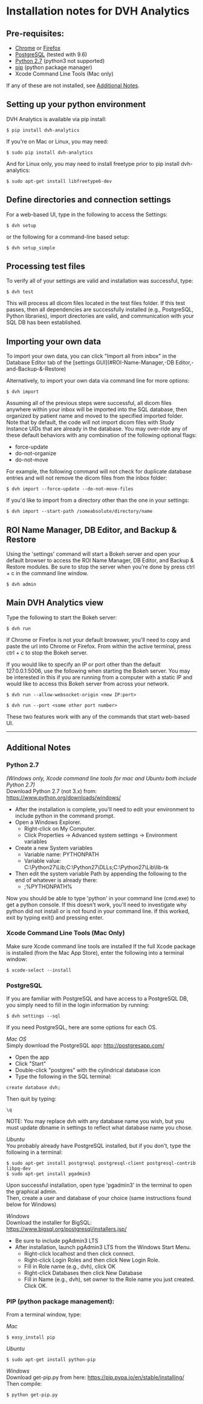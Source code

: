 # Installation notes for DVH Analytics

## Pre-requisites:
 - [Chrome](https://www.google.com/chrome/browser/desktop/) or [Firefox](https://www.mozilla.org/en-US/firefox/new/)
 - [PostgreSQL](https://www.postgresql.org/) (tested with 9.6)
 - [Python 2.7](https://www.python.org/downloads/release/python-2712/) (python3 not supported)
 - [pip](https://pip.pypa.io/en/stable/installing/) (python package manager)
 - Xcode Command Line Tools (Mac only)  

If any of these are not installed, see [Additional Notes](#additional-notes).  

## Setting up your python environment
DVH Analytics is available via pip install:
~~~~
$ pip install dvh-analytics
~~~~
If you're on Mac or Linux, you may need:
~~~~
$ sudo pip install dvh-analytics
~~~~
And for Linux only, you may need to install freetype prior to pip install dvh-analytics:
~~~~
$ sudo apt-get install libfreetype6-dev
~~~~

## Define directories and connection settings
For a web-based UI, type in the following to access the Settings:
~~~~
$ dvh setup
~~~~
or the following for a command-line based setup:
~~~~
$ dvh setup_simple
~~~~

## Processing test files
To verify all of your settings are valid and installation was successful, type:
~~~~
$ dvh test
~~~~
This will process all dicom files located in the test files folder. If this test passes, then all dependencies are 
successfully installed (e.g., PostgreSQL, Python libraries), import directories are valid, and communication with your 
SQL DB has been established.

## Importing your own data
To import your own data, you can click "Import all from inbox" in the Database Editor tab of the 
[settings GUI](#ROI-Name-Manager,-DB Editor,-and-Backup-&-Restore)

Alternatively, to import your own data via command line for more options:
~~~~
$ dvh import
~~~~
Assuming all of the previous steps were successful, all dicom files anywhere within your inbox will be imported 
into the SQL database, then organized by patient name and moved to the specified imported folder.  Note that by 
default, the code will not import dicom files with Study Instance UIDs that are already in the database.  You 
may over-ride any of these default behaviors with any combination of the following optional flags:
 - force-update
 - do-not-organize
 - do-not-move  
 
For example, the following command will not check for duplicate database entries and will not remove the dicom files 
from the inbox folder:
~~~~
$ dvh import --force-update --do-not-move-files
~~~~
If you'd like to import from a directory other than the one in your settings:
~~~~
$ dvh import --start-path /someabsolute/directory/name
~~~~
## ROI Name Manager, DB Editor, and Backup & Restore
Using the 'settings' command will start a Bokeh server and open your default browser to access the ROI Name 
Manager, DB Editor, and Backup & Restore modules.  Be sure to stop the server when you're done by press ctrl + c 
in the command line window.
~~~~
$ dvh admin
~~~~
## Main DVH Analytics view
Type the following to start the Bokeh server:  
~~~~
$ dvh run
~~~~
If Chrome or Firefox is not your default browswer, you'll need to copy and paste the url into Chrome or Firefox.
From within the active terminal, press ctrl + c to stop the Bokeh server.

If you would like to specify an IP or port other than the default 127.0.0.1:5006, use the following when starting
the Bokeh server.  You may be interested in this if you are running from a computer with a static IP and would like
to access this Bokeh server from across your network.
~~~~
$ dvh run --allow-websocket-origin <new IP:port>
~~~~
~~~~
$ dvh run --port <some other port number>
~~~~
These two features work with any of the commands that start web-based UI.

----------------------------------------------------------------------------------------------
## Additional Notes

### Python 2.7  
*(Windows only, Xcode command line tools for mac and Ubuntu both include Python 2.7)*  
Download Python 2.7 (not 3.x) from: https://www.python.org/downloads/windows/

 - After the installation is complete, you'll need to edit your environment to include python in the command prompt.
 - Open a Windows Explorer.
   - Right-click on My Computer.
   - Click Properties -> Advanced system settings -> Environment variables
 - Create a new System variables
   - Variable name: PYTHONPATH
   - Variable value: C:\Python27\Lib;C:\Python27\DLLs;C:\Python27\Lib\lib-tk
 - Then edit the system variable Path by appending the following to the end of whatever is already there:
   - ;%PYTHONPATH%

Now you should be able to type 'python' in your command line (cmd.exe) to get a python console. If this doesn't work,
you'll need to investigate why python did not install or is not found in your command line.  If this worked, exit by
typing exit() and pressing enter.


### Xcode Command Line Tools (Mac Only)
Make sure Xcode command line tools are installed
If the full Xcode package is installed (from the Mac App Store), enter the following into a terminal window:
~~~~
$ xcode-select --install
~~~~

### PostgreSQL
If you are familiar with PostgreSQL and have access to a PostgreSQL DB, you simply need to fill in the
login information by running:
~~~
$ dvh settings --sql
~~~

If you need PostgreSQL, here are some options for each OS.

*Mac OS*  
Simply download the PostgreSQL app: http://postgresapp.com/  
 - Open the app
 - Click "Start"
 - Double-click "postgres" with the cylindrical database icon
 - Type the following in the SQL terminal:
~~~~
create database dvh;
~~~~
Then quit by typing:
~~~~
\q
~~~~

NOTE: You may replace dvh with any database name you wish, but you must update dbname in settings to reflect what 
database name you chose.  

*Ubuntu*  
You probably already have PostgreSQL installed, but if you don't, type the following in a terminal:
~~~~
$ sudo apt-get install postgresql postgresql-client postgresql-contrib libpq-dev
$ sudo apt-get install pgadmin3
~~~~
Upon successful installation, open type 'pgadmin3' in the terminal to open the graphical admin.  
Then, create a user and database of your choice (same instructions found below for Windows)

*Windows*  
Download the installer for BigSQL: https://www.bigsql.org/postgresql/installers.jsp/

 - Be sure to include pgAdmin3 LTS
 - After installation, launch pgAdmin3 LTS from the Windows Start Menu.
   - Right-click localhost and then click connect.
   - Right-click Login Roles and then click New Login Role.
   - Fill in Role name (e.g., dvh), click OK
   - Right-click Databases then click New Database
   - Fill in Name (e.g., dvh), set owner to the Role name you just created. Click OK.


### PIP (python package management):
From a terminal window, type:

*Mac*
~~~~
$ easy_install pip
~~~~

*Ubuntu*
~~~~
$ sudo apt-get install python-pip
~~~~

*Windows*  
Download get-pip.py from here: https://pip.pypa.io/en/stable/installing/  
Then compile:
~~~~
$ python get-pip.py
~~~~
